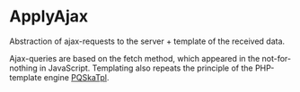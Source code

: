 <a name="ApplyAjax"> </a>

# ApplyAjax

Abstraction of ajax-requests to the server + template of the received data.

Ajax-queries are based on the fetch method, which appeared in the not-for-nothing in JavaScript. Templating also repeats the principle of the PHP-template engine [PQSkaTpl](https://github.com/avtomon/PQSkaTpl).
